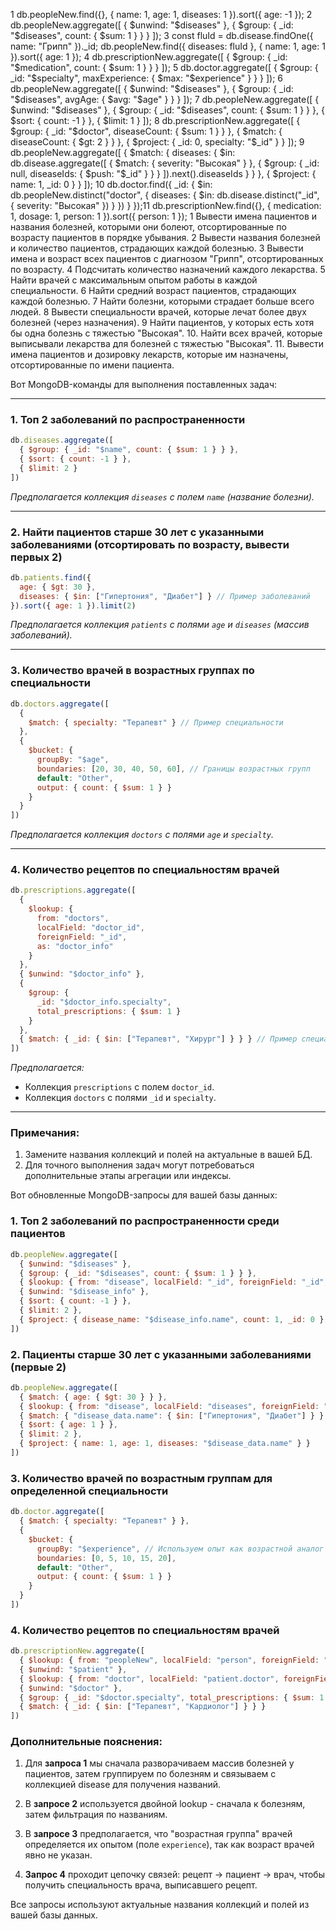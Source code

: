 1
db.peopleNew.find({}, { name: 1, age: 1, diseases: 1 }).sort({ age: -1 });
2
db.peopleNew.aggregate([
 { $unwind: "$diseases" },​
 { $group: { _id: "$diseases", count: { $sum: 1 } } }
]);
3
const fluId = db.disease.findOne({ name: "Грипп" })._id;
db.peopleNew.find({ diseases: fluId }, { name: 1, age: 1 }).sort({ age: 1 });
4
db.prescriptionNew.aggregate([
 { $group: { _id: "$medication", count: { $sum: 1 } } }
]);
5
db.doctor.aggregate([
 { $group: { _id: "$specialty", maxExperience: { $max: "$experience" } } }
]);
6
db.peopleNew.aggregate([
 { $unwind: "$diseases" },
 { $group: { _id: "$diseases", avgAge: { $avg: "$age" } } }
]);
7
db.peopleNew.aggregate([
 { $unwind: "$diseases" },
 { $group: { _id: "$diseases", count: { $sum: 1 } } },
 { $sort: { count: -1 } },
 { $limit: 1 }
]);
8
db.prescriptionNew.aggregate([
 { $group: { _id: "$doctor", diseaseCount: { $sum: 1 } } },
 { $match: { diseaseCount: { $gt: 2 } } },
 { $project: { _id: 0, specialty: "$_id" } }
]);
9
db.peopleNew.aggregate([
 {
   $match: {
     diseases: {
       $in: db.disease.aggregate([
         { $match: { severity: "Высокая" } },
         { $group: { _id: null, diseaseIds: { $push: "$_id" } } }
       ]).next().diseaseIds
     }
   }
 },
 {
   $project: { name: 1, _id: 0 }
 }
]);
10
db.doctor.find({
   _id: {
       $in: db.peopleNew.distinct("doctor", {
           diseases: {
               $in: db.disease.distinct("_id", { severity: "Высокая" })
           }
       })
   }
});11
db.prescriptionNew.find({}, { medication: 1, dosage: 1, person: 1 }).sort({ person: 1 });
﻿1 Вывести имена пациентов и названия болезней, которыми они болеют, отсортированные по возрасту пациентов в порядке убывания.
﻿﻿2 Вывести названия болезней и количество пациентов,
страдающих каждой болезнью.
﻿﻿3 Вывести имена и возраст всех пациентов с диагнозом "Грипп", отсортированных по возрасту.
﻿﻿4 Подсчитать количество назначений каждого лекарства.
﻿﻿5 Найти врачей с максимальным опытом работы в каждой специальности.
﻿﻿6 Найти средний возраст пациентов, страдающих каждой болезнью.
﻿﻿7 Найти болезни, которыми страдает больше всего людей.
﻿﻿8 Вывести специальности врачей, которые лечат более двух болезней (через назначения).
﻿﻿9 Найти пациентов, у которых есть хотя бы одна болезнь с тяжестью "Высокая".
10.
Найти всех врачей, которые выписывали лекарства для
болезней с тяжестью "Высокая".
11. Вывести имена пациентов и дозировку лекарств, которые им назначены, отсортированные по имени пациента.




Вот MongoDB-команды для выполнения поставленных задач:

---

### **1. Топ 2 заболеваний по распространенности**
```javascript
db.diseases.aggregate([
  { $group: { _id: "$name", count: { $sum: 1 } } },
  { $sort: { count: -1 } },
  { $limit: 2 }
])
```
*Предполагается коллекция `diseases` с полем `name` (название болезни).*

---

### **2. Найти пациентов старше 30 лет с указанными заболеваниями (отсортировать по возрасту, вывести первых 2)**
```javascript
db.patients.find({
  age: { $gt: 30 },
  diseases: { $in: ["Гипертония", "Диабет"] } // Пример заболеваний
}).sort({ age: 1 }).limit(2)
```
*Предполагается коллекция `patients` с полями `age` и `diseases` (массив заболеваний).*

---

### **3. Количество врачей в возрастных группах по специальности**
```javascript
db.doctors.aggregate([
  { 
    $match: { specialty: "Терапевт" } // Пример специальности
  },
  {
    $bucket: {
      groupBy: "$age",
      boundaries: [20, 30, 40, 50, 60], // Границы возрастных групп
      default: "Other",
      output: { count: { $sum: 1 } }
    }
  }
])
```
*Предполагается коллекция `doctors` с полями `age` и `specialty`.*

---

### **4. Количество рецептов по специальностям врачей**
```javascript
db.prescriptions.aggregate([
  {
    $lookup: {
      from: "doctors",
      localField: "doctor_id",
      foreignField: "_id",
      as: "doctor_info"
    }
  },
  { $unwind: "$doctor_info" },
  {
    $group: {
      _id: "$doctor_info.specialty",
      total_prescriptions: { $sum: 1 }
    }
  },
  { $match: { _id: { $in: ["Терапевт", "Хирург"] } } } // Пример специальностей
])
```
*Предполагается:*
- Коллекция `prescriptions` с полем `doctor_id`.
- Коллекция `doctors` с полями `_id` и `specialty`.

---

### Примечания:
1. Замените названия коллекций и полей на актуальные в вашей БД.
2. Для точного выполнения задач могут потребоваться дополнительные этапы агрегации или индексы.





Вот обновленные MongoDB-запросы для вашей базы данных:

### 1. Топ 2 заболеваний по распространенности среди пациентов
```javascript
db.peopleNew.aggregate([
  { $unwind: "$diseases" },
  { $group: { _id: "$diseases", count: { $sum: 1 } } },
  { $lookup: { from: "disease", localField: "_id", foreignField: "_id", as: "disease_info" } },
  { $unwind: "$disease_info" },
  { $sort: { count: -1 } },
  { $limit: 2 },
  { $project: { disease_name: "$disease_info.name", count: 1, _id: 0 } }
])
```

### 2. Пациенты старше 30 лет с указанными заболеваниями (первые 2)
```javascript
db.peopleNew.aggregate([
  { $match: { age: { $gt: 30 } } },
  { $lookup: { from: "disease", localField: "diseases", foreignField: "_id", as: "disease_data" } },
  { $match: { "disease_data.name": { $in: ["Гипертония", "Диабет"] } } },
  { $sort: { age: 1 } },
  { $limit: 2 },
  { $project: { name: 1, age: 1, diseases: "$disease_data.name" } }
])
```

### 3. Количество врачей по возрастным группам для определенной специальности
```javascript
db.doctor.aggregate([
  { $match: { specialty: "Терапевт" } },
  { 
    $bucket: {
      groupBy: "$experience", // Используем опыт как возрастной аналог
      boundaries: [0, 5, 10, 15, 20],
      default: "Other",
      output: { count: { $sum: 1 } }
    }
  }
])
```

### 4. Количество рецептов по специальностям врачей
```javascript
db.prescriptionNew.aggregate([
  { $lookup: { from: "peopleNew", localField: "person", foreignField: "_id", as: "patient" } },
  { $unwind: "$patient" },
  { $lookup: { from: "doctor", localField: "patient.doctor", foreignField: "_id", as: "doctor" } },
  { $unwind: "$doctor" },
  { $group: { _id: "$doctor.specialty", total_prescriptions: { $sum: 1 } } },
  { $match: { _id: { $in: ["Терапевт", "Кардиолог"] } } }
])
```

### Дополнительные пояснения:
1. Для **запроса 1** мы сначала разворачиваем массив болезней у пациентов, затем группируем по болезням и связываем с коллекцией disease для получения названий.

2. В **запросе 2** используется двойной lookup - сначала к болезням, затем фильтрация по названиям.

3. В **запросе 3** предполагается, что "возрастная группа" врачей определяется их опытом (поле `experience`), так как возраст врачей явно не указан.

4. **Запрос 4** проходит цепочку связей: рецепт → пациент → врач, чтобы получить специальность врача, выписавшего рецепт.

Все запросы используют актуальные названия коллекций и полей из вашей базы данных.
